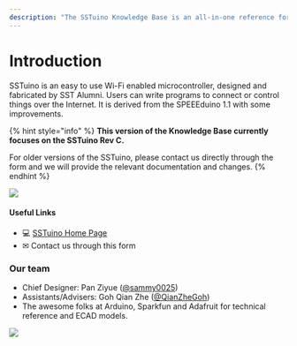 ```yaml
---
description: "The SSTuino Knowledge Base is an all-in-one reference for the SSTuino, an easy to use IoT board designed and made in \U0001F1F8\U0001F1EC."
---
```


# Introduction

SSTuino is an easy to use Wi-Fi enabled microcontroller, designed and fabricated by SST Alumni. Users can write programs to connect or control things over the Internet. It is derived from the SPEEEduino 1.1 with some improvements.

{% hint style="info" %}
**This version of the Knowledge Base currently focuses on the SSTuino Rev C.** 

For older versions of the SSTuino, please contact us directly through the form and we will provide the relevant documentation and changes.
{% endhint %}

![](https://github.com/sammy0025/SSTuino/raw/master/Image%20Assets/SSTuino.png)

#### Useful Links

* 💻 [SSTuino Home Page](https://sstuino.fourier.industries)
* ✉ Contact us through this form

### Our team

* Chief Designer: Pan Ziyue \([@sammy0025](https://twitter.com/sammy0025)\)
* Assistants/Advisers: Goh Qian Zhe \([@QianZheGoh](https://twitter.com/QianZheGoh)\)
* The awesome folks at Arduino, Sparkfun and Adafruit for technical reference and ECAD models.

![](https://www.oshwa.org/wp-content/uploads/2014/03/oshw-logo-100-px.png)


